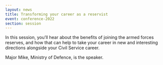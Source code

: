 ```yaml
---
layout: news
title: Transforming your career as a reservist
event: conference-2022
section: session
---
```

In this session, you’ll hear about the benefits of joining the armed forces reserves, and how that can help to take your career in new and interesting directions alongside your Civil Service career.

Major Mike, Ministry of Defence, is the speaker.